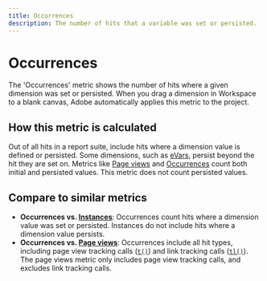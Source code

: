 ```yaml
---
title: Occurrences
description: The number of hits that a variable was set or persisted.
---
```


# Occurrences

The 'Occurrences' metric shows the number of hits where a given dimension was set or persisted. When you drag a dimension in Workspace to a blank canvas, Adobe automatically applies this metric to the project.

## How this metric is calculated

Out of all hits in a report suite, include hits where a dimension value is defined or persisted. Some dimensions, such as [eVars](../dimensions/evar.md), persist beyond the hit they are set on. Metrics like [Page views](page-views.md) and [Occurrences](occurrences.md) count both initial and persisted values. This metric does not count persisted values.

## Compare to similar metrics

* **Occurrences vs. [Instances](instances.md)**: Occurrences count hits where a dimension value was set or persisted. Instances do not include hits where a dimension value persists.
* **Occurrences vs. [Page views](page-views.md)**: Occurrences include all hit types, including page view tracking calls ([`t()`](/help/implement/vars/functions/t-method.md)) and link tracking calls ([`tl()`](/help/implement/vars/functions/tl-method.md)). The page views metric only includes page view tracking calls, and excludes link tracking calls.